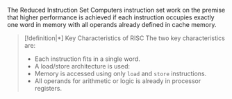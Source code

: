 The Reduced Instruction Set Computers instruction set work on the premise that higher performance is achieved if each instruction occupies exactly one word in memory with all operands already defined in cache memory. 

>[!definition|*] Key Characteristics of RISC
>The two key characteristics are:
>- Each instruction fits in a single word.
>-  A load/store architecture is used:
>	- Memory is accessed using only `load` and `store` instructions.
>	- All operands for arithmetic or logic is already in processor registers.

